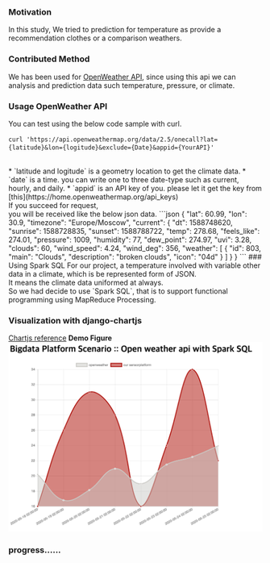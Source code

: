 ### Motivation
In this study, We tried to prediction for temperature as provide a recommendation clothes or a comparison weathers.<br>

### Contributed Method
We has been used for [OpenWeather API](https://openweathermap.org/api/one-call-api?gclid=Cj0KCQjwncT1BRDhARIsAOQF9LkhYESL982SZnl_RDaS5xNAtQpB-pbWhhc_rZCfQ-z1sY-oS-h5FmYaAgxeEALw_wcB#history), since using this api we can analysis and prediction data such temperature, pressure, or climate.<br>

### Usage OpenWeather API

You can test using the below code sample with curl.
```shell
curl 'https://api.openweathermap.org/data/2.5/onecall?lat={latitude}&lon={logitude}&exclude={Date}&appid={YourAPI}'
```
<br>
* `latitude and logitude` is a geometry location to get the climate data.
* `date` is a time. you can write one to three date-type such as current, hourly, and daily.
* `appid` is an API key of you. please let it get the key from [this](https://home.openweathermap.org/api_keys)
<br>
If you succeed for request, <br>
you will be received like the below json data.
```json
{
    "lat": 60.99,
    "lon": 30.9,
    "timezone": "Europe/Moscow",
    "current": {
        "dt": 1588748620,
        "sunrise": 1588728835,
        "sunset": 1588788722,
        "temp": 278.68,
        "feels_like": 274.01,
        "pressure": 1009,
        "humidity": 77,
        "dew_point": 274.97,
        "uvi": 3.28,
        "clouds": 60,
        "wind_speed": 4.24,
        "wind_deg": 356,
        "weather": [
            {
                "id": 803,
                "main": "Clouds",
                "description": "broken clouds",
                "icon": "04d"
            }
        ]
    }
}
```
### Using Spark SQL
For our project, a temperature involved with variable other data in a climate, which is be represented form of JSON.<br>
It means the climate data uniformed at always.<br>
So we had decide to use `Spark SQL`, that is to support functional programming using MapReduce Processing.


### Visualization with django-chartjs
[Chartjs reference](https://embed.plnkr.co/plunk/z3Qy9C)
**Demo Figure**
![Demo](./figures/sparkSQL_scenario_visDemo.png)



### progress......
